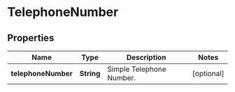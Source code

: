 

# TelephoneNumber


## Properties

| Name | Type | Description | Notes |
|------------ | ------------- | ------------- | -------------|
|**telephoneNumber** | **String** | Simple Telephone Number. |  [optional] |



